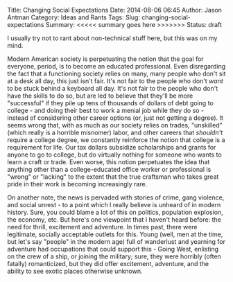 Title: Changing Social Expectations
Date: 2014-08-06 06:45
Author: Jason Antman
Category: Ideas and Rants
Tags: 
Slug: changing-social-expectations
Summary: <<<<< summary goes here >>>>>>>
Status: draft

I usually try not to rant about non-technical stuff here, but this was on my mind.

Modern American society is perpetuating the notion that the goal for everyone, period,
is to become an educated professional. Even disregarding the fact that a functioning
society relies on many, many people who don't sit at a desk all day, this just isn't
fair. It's not fair to the people who don't *want* to be stuck behind a keyboard all day.
It's not fair to the people who don't have the skills to do so, but are led to believe
that they'll be more "successful" if they pile up tens of thousands of dollars of debt
going to college - and doing their best to work a menial job while they do so - instead
of considering other career options (or, just not getting a degree). It seems wrong that,
with as much as our society relies on trades, "unskilled" (which really is a horrible misnomer)
labor, and other careers that *shouldn't* require a college degree, we constantly reinforce
the notion that college is a requirement for life. Our tax dollars subsidize scholarships
and grants for anyone to go to college, but do virtually nothing for someone who wants to
learn a craft or trade. Even worse, this notion perpetuates the idea that anything other
than a college-educated office worker or professional is "wrong" or "lacking" to the
extent that the true craftsman who takes great pride in their work is becoming increasingly
rare.

On another note, the news is pervaded with stories of crime, gang violence, and social
unrest - to a point which I really believe is unheard of in modern history. Sure, you
could blame a lot of this on politics, population explosion, the economy, etc. But here's
one viewpoint that I haven't heard before: the need for thrill, excitement and adventure.
In times past, there were legitimate, socially acceptable outlets for this. Young (well,
men at the time, but let's say "people" in the modern age) full of wanderlust and yearning
for adventure had occupations that could support this - Going West, enlisting on the crew
of a ship, or joining the military; sure, they were horribly (often fatally) romanticized,
but they did offer excitement, adventure, and the ability to see exotic places otherwise
unknown.

